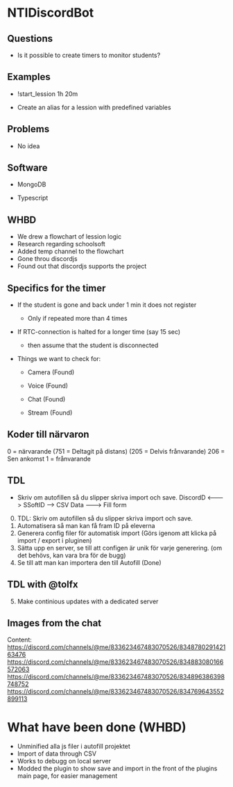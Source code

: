 # NTIDiscordBot

## Questions

- Is it possible to create timers to monitor students?

## Examples

- !start_lession 1h 20m

- Create an alias for a lession with predefined variables


## Problems

- No idea

## Software

- MongoDB

- Typescript


## WHBD

- We drew a flowchart of lession logic
- Research regarding schoolsoft
- Added temp channel to the flowchart
- Gone throu discordjs
- Found out that discordjs supports the project

## Specifics for the timer

- If the student is gone and back under 1 min it does not register
  - Only if repeated more than 4 times
- If RTC-connection is halted for a longer time (say 15 sec)
  - then assume that the student is disconnected

- Things we want to check for:

  - Camera (Found)

  - Voice (Found)

  - Chat (Found)

  - Stream (Found)

## Koder till närvaron
0 = närvarande
(751 = Deltagit på distans)
(205 = Delvis frånvarande)
206 = Sen ankomst
1 = frånvarande 

## TDL
+ Skriv om autofillen så du slipper skriva import och save.
DiscordD <---> SSoftID --> CSV Data ---> Fill form

0. TDL: Skriv om autofillen så du slipper skriva import och save.
1. Automatisera så man kan få fram ID på eleverna
2. Generera config filer för automatisk import (Görs igenom att klicka på import / export i pluginen)
3. Sätta upp en server, se till att configen är unik för varje generering. (om det behövs, kan vara bra för de bugg)
4. Se till att man kan importera den till Autofill (Done)
## TDL with @tolfx

5. Make continious updates with a dedicated server

## Images from the chat
Content: https://discord.com/channels/@me/833623467483070526/834878029142163476
https://discord.com/channels/@me/833623467483070526/834883080166572063
https://discord.com/channels/@me/833623467483070526/834896386398748752
https://discord.com/channels/@me/833623467483070526/834769643552899113

# What have been done (WHBD)
+ Unminified alla js filer i autofill projektet
+ Import of data through CSV
+ Works to debugg on local server
+ Modded the plugin to show save and import in the front of the plugins main page, for easier management



